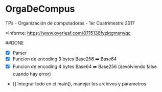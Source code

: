 # OrgaDeCompus
TPs - Organización de computadoras - 1er Cuatrimestre 2017

*Informe: https://www.overleaf.com/8715138fyzktgmsrwqc

##DONE

- [x] Parser
- [x] Funcion de encoding 3 bytes Base256 :arrow_right: Base64
- [x] Funcion de encoding 4 bytes Base64 :arrow_right: Base256 (devolviendo false cuando hay error)
- [] Integrar todo en el main(), manejar los archivos y parametros
